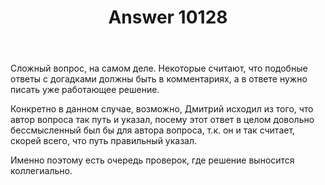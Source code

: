 ﻿---
title: "Answer 10128"
se.owner.user_id: 15479
se.owner.display_name: "Suvitruf - Andrei Apanasik"
se.owner.link: "https://ru.meta.stackoverflow.com/users/15479/suvitruf-andrei-apanasik"
se.answer_id: 10128
se.question_id: 10127
se.post_type: answer
se.is_accepted: False
---
<p>Сложный вопрос, на самом деле. Некоторые считают, что подобные ответы с догадками должны быть в комментариях, а в ответе нужно писать уже работающее решение.</p>

<p>Конкретно в данном случае, возможно, Дмитрий исходил из того, что автор вопроса так путь и указал, посему этот ответ в целом довольно бессмысленный был бы для автора вопроса, т.к. он и так считает, скорей всего, что путь правильный указал.</p>

<p>Именно поэтому есть очередь проверок, где решение выносится коллегиально.</p>
